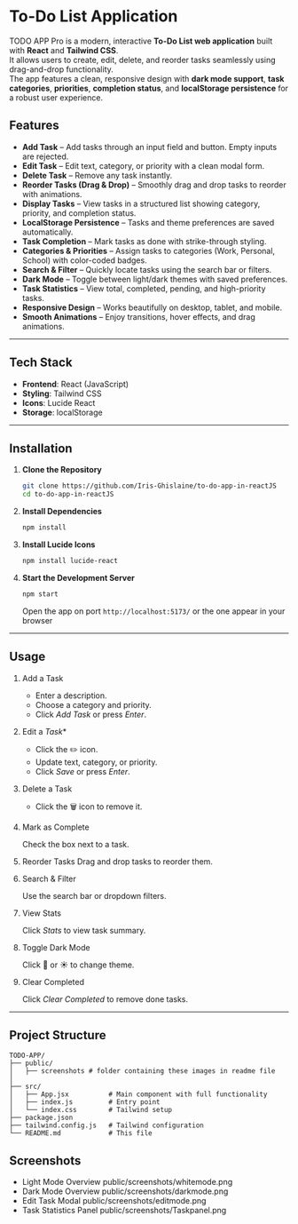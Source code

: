 # To-Do List Application


TODO APP Pro is a modern, interactive **To-Do List web application** built with **React** and **Tailwind CSS**.  
It allows users to create, edit, delete, and reorder tasks seamlessly using drag-and-drop functionality.  
The app features a clean, responsive design with **dark mode support**, **task categories**, **priorities**, **completion status**, and **localStorage persistence** for a robust user experience.

## Features

- **Add Task** – Add tasks through an input field and button. Empty inputs are rejected.
- **Edit Task** – Edit text, category, or priority with a clean modal form.
- **Delete Task** – Remove any task instantly.
- **Reorder Tasks (Drag & Drop)** – Smoothly drag and drop tasks to reorder with animations.
- **Display Tasks** – View tasks in a structured list showing category, priority, and completion status.
- **LocalStorage Persistence** – Tasks and theme preferences are saved automatically.
- **Task Completion** – Mark tasks as done with strike-through styling.
- **Categories & Priorities** – Assign tasks to categories (Work, Personal, School) with color-coded badges.
- **Search & Filter** – Quickly locate tasks using the search bar or filters.
- **Dark Mode** – Toggle between light/dark themes with saved preferences.
- **Task Statistics** – View total, completed, pending, and high-priority tasks.
- **Responsive Design** – Works beautifully on desktop, tablet, and mobile.
- **Smooth Animations** – Enjoy transitions, hover effects, and drag animations.

---

## Tech Stack
- **Frontend**: React (JavaScript)
- **Styling**: Tailwind CSS
- **Icons**: Lucide React
- **Storage**: localStorage

---

##  Installation

1. **Clone the Repository**
   ```bash
   git clone https://github.com/Iris-Ghislaine/to-do-app-in-reactJS
   cd to-do-app-in-reactJS
   
2. **Install Dependencies**

   ```bash
   npm install
   ```

3. **Install Lucide Icons**

   ```bash
   npm install lucide-react
   ```

4. **Start the Development Server**

   ```bash
   npm start
   ```

   Open the app on port `http://localhost:5173/` or the one appear in your browser

---

## Usage

1. Add a Task

   * Enter a description.
   * Choose a category and priority.
   * Click *Add Task* or press *Enter*.

2. Edit a *Task**

   * Click the ✏️ icon.
   * Update text, category, or priority.
   * Click *Save* or press *Enter*.

3. Delete a Task

   * Click the 🗑️ icon to remove it.

4. Mark as Complete

   Check the box next to a task.

5. Reorder Tasks
    Drag and drop tasks to reorder them.

6. Search & Filter

   Use the search bar or dropdown filters.

7. View Stats

   Click *Stats* to view task summary.

8. Toggle Dark Mode

   Click 🌙 or ☀️ to change theme.

9. Clear Completed

   Click *Clear Completed* to remove done tasks.

---

## Project Structure

```
TODO-APP/
├── public/
│   ├── screenshots # folder containing these images in readme file
│
├── src/
│   ├── App.jsx          # Main component with full functionality
│   ├── index.js         # Entry point
│   └── index.css        # Tailwind setup
├── package.json
├── tailwind.config.js   # Tailwind configuration
└── README.md            # This file
```

## Screenshots

* Light Mode Overview
public/screenshots/whitemode.png
* Dark Mode Overview
public/screenshots/darkmode.png
* Edit Task Modal
public/screenshots/editmode.png
* Task Statistics Panel
public/screenshots/Taskpanel.png
